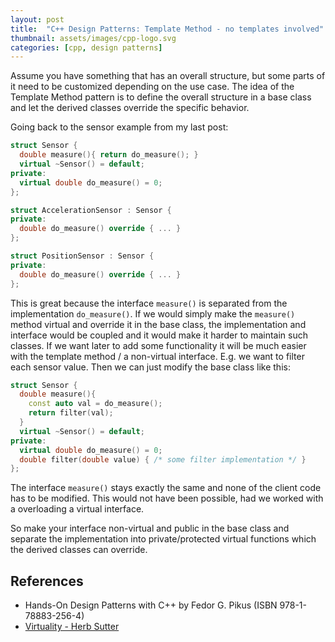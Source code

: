 ```yaml
---
layout: post
title:  "C++ Design Patterns: Template Method - no templates involved"
thumbnail: assets/images/cpp-logo.svg
categories: [cpp, design patterns]
---
```

Assume you have something that has an overall structure, but some parts of it need to
be customized depending on the use case. The idea of the Template Method pattern is
to define the overall structure in a base class and let the derived classes override
the specific behavior.

Going back to the sensor example from my last post:
```cpp
struct Sensor {
  double measure(){ return do_measure(); }
  virtual ~Sensor() = default;
private:
  virtual double do_measure() = 0;
};

struct AccelerationSensor : Sensor {
private:
  double do_measure() override { ... }
};

struct PositionSensor : Sensor {
private:
  double do_measure() override { ... }
};

```

This is great because the interface `measure()` is separated from the implementation `do_measure()`.
If we would simply make the `measure()` method virtual and override it in the base class, the
implementation and interface would be coupled and it would make it harder to maintain such classes.
If we want later to add some functionality it will be much easier with the template method / a non-virtual
interface. E.g. we want to filter each sensor value.
Then we can just modify the base class like this:
```cpp
struct Sensor {
  double measure(){
    const auto val = do_measure();
    return filter(val);
  }
  virtual ~Sensor() = default;
private:
  virtual double do_measure() = 0;
  double filter(double value) { /* some filter implementation */ }
};
```
The interface `measure()` stays exactly the same and none of the client code has to be modified.
This would not have been possible, had we worked with a overloading a virtual interface.

So make your interface non-virtual and public in the base class and separate the implementation into private/protected
virtual functions which the derived classes can override.

## References 
* Hands-On Design Patterns with C++ by Fedor G. Pikus (ISBN 978-1-78883-256-4)
* [Virtuality - Herb Sutter](http://www.gotw.ca/publications/mill18.htm)



